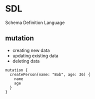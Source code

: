 # SDL

Schema Definition Language

## mutation

- creating new data
- updating existing data
- deleting data

```gql
mutation {
  createPerson(name: "Bob", age: 36) {
    name
    age
  }
}
```
